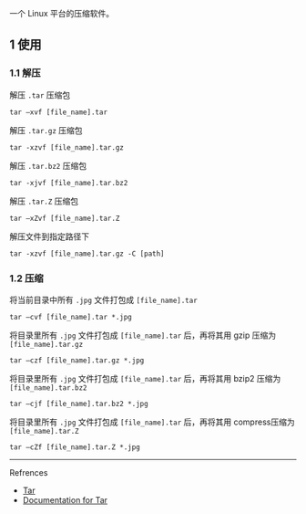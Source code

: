 一个 Linux 平台的压缩软件。

## 1 使用

### 1.1 解压

解压 `.tar` 压缩包

```
tar –xvf [file_name].tar
```

解压 `.tar.gz` 压缩包

```
tar -xzvf [file_name].tar.gz
```

 解压 `.tar.bz2` 压缩包

```
tar -xjvf [file_name].tar.bz2 
```

解压 `.tar.Z` 压缩包

```
tar –xZvf [file_name].tar.Z
```

解压文件到指定路径下

```
tar -xzvf [file_name].tar.gz -C [path]
```

### 1.2 压缩

将当前目录中所有 `.jpg` 文件打包成 `[file_name].tar` 

```
tar –cvf [file_name].tar *.jpg
```

将目录里所有 `.jpg` 文件打包成 `[file_name].tar` 后，再将其用 gzip 压缩为 `[file_name].tar.gz` 

```
tar –czf [file_name].tar.gz *.jpg
```

将目录里所有 `.jpg` 文件打包成 `[file_name].tar` 后，再将其用 bzip2 压缩为 `[file_name].tar.bz2` 

```
tar –cjf [file_name].tar.bz2 *.jpg
```

将目录里所有 `.jpg` 文件打包成 `[file_name].tar` 后，再将其用 compress压缩为 `[file_name].tar.Z`

```
tar –cZf [file_name].tar.Z *.jpg
```

---

Refrences

- [Tar](https://www.gnu.org/software/tar/)
- [Documentation for Tar](https://www.gnu.org/software/tar/manual/)
